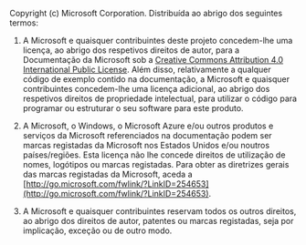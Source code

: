 Copyright (c) Microsoft Corporation.  Distribuída ao abrigo dos seguintes termos:
 
1. A Microsoft e quaisquer contribuintes deste projeto concedem-lhe uma licença, ao abrigo dos respetivos direitos de autor, para a Documentação da Microsoft sob a [Creative Commons Attribution 4.0 International Public License](http://creativecommons.org/licenses/by/4.0/legalcode).  Além disso, relativamente a qualquer código de exemplo contido na documentação, a Microsoft e quaisquer contribuintes concedem-lhe uma licença adicional, ao abrigo dos respetivos direitos de propriedade intelectual, para utilizar o código para programar ou estruturar o seu software para este produto.
 
2.  A Microsoft, o Windows, o Microsoft Azure e/ou outros produtos e serviços da Microsoft referenciados na documentação podem ser marcas registadas da Microsoft nos Estados Unidos e/ou noutros países/regiões. Esta licença não lhe concede direitos de utilização de nomes, logótipos ou marcas registadas. Para obter as diretrizes gerais das marcas registadas da Microsoft, aceda a [http://go.microsoft.com/fwlink/?LinkID=254653](http://go.microsoft.com/fwlink/?LinkID=254653).
 
3.  A Microsoft e quaisquer contribuintes reservam todos os outros direitos, ao abrigo dos direitos de autor, patentes ou marcas registadas, seja por implicação, exceção ou de outro modo.

